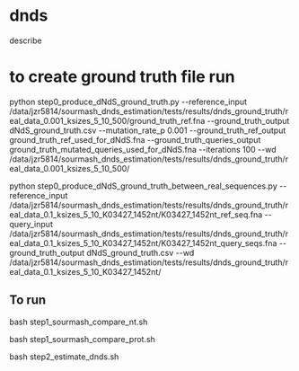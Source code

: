 # dnds

describe

# to create ground truth file run

python step0_produce_dNdS_ground_truth.py --reference_input /data/jzr5814/sourmash_dnds_estimation/tests/results/dnds_ground_truth/real_data_0.001_ksizes_5_10_500/ground_truth_ref.fna --ground_truth_output dNdS_ground_truth.csv --mutation_rate_p 0.001 --ground_truth_ref_output ground_truth_ref_used_for_dNdS.fna --ground_truth_queries_output ground_truth_mutated_queries_used_for_dNdS.fna --iterations 100 --wd /data/jzr5814/sourmash_dnds_estimation/tests/results/dnds_ground_truth/real_data_0.001_ksizes_5_10_500/

python step0_produce_dNdS_ground_truth_between_real_sequences.py --reference_input /data/jzr5814/sourmash_dnds_estimation/tests/results/dnds_ground_truth/real_data_0.1_ksizes_5_10_K03427_1452nt/K03427_1452nt_ref_seq.fna --query_input /data/jzr5814/sourmash_dnds_estimation/tests/results/dnds_ground_truth/real_data_0.1_ksizes_5_10_K03427_1452nt/K03427_1452nt_query_seqs.fna --ground_truth_output dNdS_ground_truth.csv --wd /data/jzr5814/sourmash_dnds_estimation/tests/results/dnds_ground_truth/real_data_0.1_ksizes_5_10_K03427_1452nt/

## To run

bash step1_sourmash_compare_nt.sh

bash step1_sourmash_compare_prot.sh

bash step2_estimate_dnds.sh

